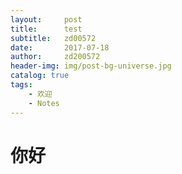 ```yaml
---
layout:     post
title:      test
subtitle:   zd00572
date:       2017-07-18
author:     zd200572
header-img: img/post-bg-universe.jpg
catalog: true
tags:
    - 欢迎
    - Notes
---
```

# 你好
